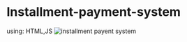 # Installment-payment-system
using: HTML,JS
![installment payent system](https://github.com/user-attachments/assets/b47bb824-7a14-4869-893e-16f0e14c5a99)
